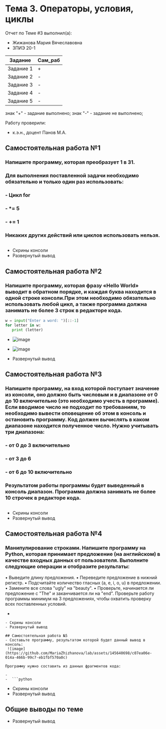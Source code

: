 # Тема 3. Операторы, условия, циклы
Отчет по Теме #3 выполнил(а):
- Жижанова Мария Вячеславовна
- ЗПИЭ 20-1

| Задание | Сам_раб |
| ------ |  ------ |
| Задание 1 | + | - |
| Задание 2 | - | - |
| Задание 3 | - | - |
| Задание 4 | - | - |
| Задание 5 | - | - |


знак "+" - задание выполнено; знак "-" - задание не выполнено;

Работу проверили:
- к.э.н., доцент Панов М.А.


## Самостоятельная работа №1
### Напишите программу, которая преобразует 1 в 31.
### Для выполнения поставленной задачи необходимо обязательно и только один раз использовать:
### -	Цикл for
### -	*= 5
### -	+= 1
### Никаких других действий или циклов использовать нельзя.

```python

```
- Скрины консоли
- Развернутый вывод
  
## Самостоятельная работа №2
### Напишите программу, которая фразу «Hello World» выводит в обратном порядке, и каждая буква находится в одной строке консоли.При этом необходимо обязательно использовать любой цикл, а также программа должна занимать не более 3 строк в редакторе кода.

```python
w = input("Enter a word: ")[::-1]
for letter in w:
   print (letter)
```

- ![image](https://github.com/MariaZhizhanova/lab/assets/145640698/07eb2acf-3a38-47f4-863b-1c21e16491ec)
- ![image](https://github.com/MariaZhizhanova/lab/assets/145640698/65505a3c-29e6-45fb-a828-209426a028df)


- Развернутый вывод
  
## Самостоятельная работа №3

### Напишите программу, на вход которой поступает значение из консоли, оно должно быть числовым и в диапазоне от 0 до 10 включительно (это необходимо учесть в программе). Если вводимое число не подходит по требованиям, то необходимо вывести оповещение об этом в консоль и остановить программу. Код должен вычислять в каком диапазоне находится полученное число. Нужно учитывать три диапазона:
### - от 0 до 3 включительно
### - от 3 до 6
### - от 6 до 10 включительно
### Результатом работы программы будет выведенный в консоль диапазон. Программа должна занимать не более 10 строчек в редакторе кода.

```python

```


- Скрины консоли
- Развернутый вывод
  
## Самостоятельная работа №4

### Манипулирование строками. Напишите программу на Python, которая принимает предложение (на английском) в качестве входных данных от пользователя. Выполните следующие операции и отобразите результаты:
•	Выведите длину предложения.
•	Переведите предложение в нижний регистр.
•	Подсчитайте количество гласных (a, e, i, o, u) в предложении.
•	Замените все слова "ugly" на "beauty".
•	Проверьте, начинается ли предложение с "The" и заканчивается ли на "end".
Проверьте работу программы минимум на 3 предложениях, чтобы охватить проверку всех поставленных условий.

-  ```python

```
- Скрины консоли
- Развернутый вывод
  
## Самостоятельная работа №5
- Составьте программу, результатом которой будет данный вывод в консоль:
 ![image](https://github.com/MariaZhizhanova/lab/assets/145640698/c07ea06e-014a-466b-99c7-eb1fbf570a0c)

Программу нужно составить из данных фрагментов кода:

- 
-  ```python

```
- Скрины консоли
- Развернутый вывод
  

## Общие выводы по теме
- Развернутый вывод
